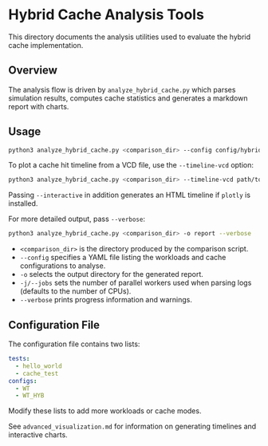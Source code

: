 # Hybrid Cache Analysis Tools

This directory documents the analysis utilities used to evaluate the hybrid cache
implementation.

## Overview

The analysis flow is driven by `analyze_hybrid_cache.py` which parses simulation
results, computes cache statistics and generates a markdown report with charts.

## Usage

```bash
python3 analyze_hybrid_cache.py <comparison_dir> --config config/hybrid_cache_analysis.yml -o report
```

To plot a cache hit timeline from a VCD file, use the `--timeline-vcd` option:

```bash
python3 analyze_hybrid_cache.py <comparison_dir> --timeline-vcd path/to.vcd --signal hit
```
Passing `--interactive` in addition generates an HTML timeline if `plotly` is installed.

For more detailed output, pass `--verbose`:

```bash
python3 analyze_hybrid_cache.py <comparison_dir> -o report --verbose
```

- `<comparison_dir>` is the directory produced by the comparison script.
- `--config` specifies a YAML file listing the workloads and cache
  configurations to analyse.
- `-o` selects the output directory for the generated report.
- `-j/--jobs` sets the number of parallel workers used when parsing logs
  (defaults to the number of CPUs).
- `--verbose` prints progress information and warnings.

## Configuration File

The configuration file contains two lists:

```yaml
tests:
  - hello_world
  - cache_test
configs:
  - WT
  - WT_HYB
```

Modify these lists to add more workloads or cache modes.

See `advanced_visualization.md` for information on generating timelines and interactive charts.
